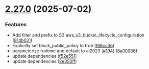 # [2.27.0](https://github.com/observeinc/terraform-aws-collection/compare/v2.26.0...v2.27.0) (2025-07-02)


### Features

* Add filter and prefix to S3 aws_s3_bucket_lifecycle_configuration ([81db031](https://github.com/observeinc/terraform-aws-collection/commit/81db031d763728d7d6c9e19a466dedb89db52d8a))
* Explicitly set block_public_policy to true ([f68cc3e](https://github.com/observeinc/terraform-aws-collection/commit/f68cc3e6a978889aadab3738e60fbc488779f931))
* parameterize runtime and default to al2023 ([#194](https://github.com/observeinc/terraform-aws-collection/issues/194)) ([8a00036](https://github.com/observeinc/terraform-aws-collection/commit/8a0003677b4c3519a3f776fbfed5b71136384ce1))
* update dependencies ([f52e551](https://github.com/observeinc/terraform-aws-collection/commit/f52e551f38792a5baf016ade17eaf30267266636))
* update dependencies ([2e350ff](https://github.com/observeinc/terraform-aws-collection/commit/2e350ffa1994cf7d3e2cd0d641198dbe787a9049))



